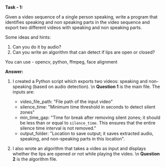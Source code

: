 **Task - 1:**

Given a video sequence of a single person speaking, write a program that identifies speaking and non speaking parts in the video sequence and export two different videos with speaking and non speaking parts.

Some ideas and hints:
1. Can you do it by audio?
2. Can you write an algorithm that can detect if lips are open or closed?

You can use - opencv, python, ffmpeg, face alignment 

**Answer:**

1. I created a Python script which exports two videos: speaking and non-speaking (based on audio detection).
   \n **Question 1** is the main file. The inputs are:
   - video_file_path: "File path of the input video"
   - silence_time: "Minimum time threshold in seconds to detect silent zones"
   - min_time_gap: "Time for break after removing silent zones; it should be less than or equal to `silence_time`. This ensures that the entire silence time interval is not removed."
   - output_folder: "Location to save output; it saves extracted audio, speaking, and non-speaking parts in this location".

2. I also wrote an algorithm that takes a video as input and displays whether the lips are opened or not while playing the video.
   \n **Question 2** is the algorithm file.
